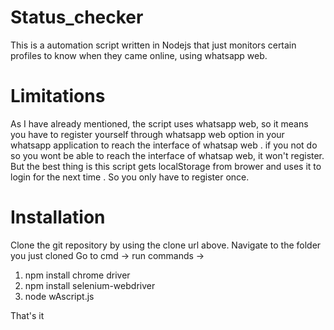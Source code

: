 # Status_checker
This is a automation script written in Nodejs that just monitors certain profiles to know when they came online, using whatsapp web.

# Limitations
As I have already mentioned, the script uses whatsapp web, so it means you have to register yourself through whatsapp web option in your whatsapp application to reach the interface of whatsap web . if you not do so you wont be able to reach the interface of whatsap web, it won't register.
But the best thing is this script gets localStorage from brower and uses it to login for the next time . So you only have to register once.
  
# Installation
Clone the git repository by using the clone url above.
Navigate to the folder you just cloned
Go to cmd -> run commands -> 
1. npm install chrome driver
2. npm install selenium-webdriver
3. node wAscript.js

That's it
